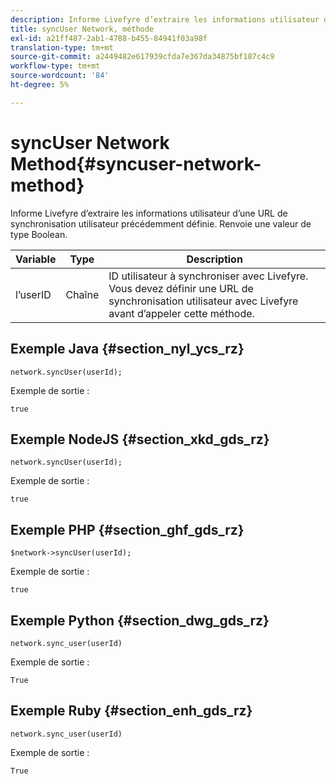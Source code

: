 ```yaml
---
description: Informe Livefyre d’extraire les informations utilisateur d’une URL de synchronisation utilisateur précédemment définie. Renvoie une valeur de type Boolean.
title: syncUser Network, méthode
exl-id: a21ff487-2ab1-4788-b455-84941f03a98f
translation-type: tm+mt
source-git-commit: a2449482e617939cfda7e367da34875bf187c4c9
workflow-type: tm+mt
source-wordcount: '84'
ht-degree: 5%

---
```


# syncUser Network Method{#syncuser-network-method}

Informe Livefyre d’extraire les informations utilisateur d’une URL de synchronisation utilisateur précédemment définie. Renvoie une valeur de type Boolean.

| Variable | Type | Description |
|--- |--- |--- |
| l’userID | Chaîne | ID utilisateur à synchroniser avec Livefyre. Vous devez définir une URL de synchronisation utilisateur avec Livefyre avant d’appeler cette méthode. |

## Exemple Java {#section_nyl_ycs_rz}

```
network.syncUser(userId); 
```

Exemple de sortie :

```
true
```

## Exemple NodeJS {#section_xkd_gds_rz}

```
network.syncUser(userId); 
```

Exemple de sortie :

```
true
```

## Exemple PHP {#section_ghf_gds_rz}

```
$network->syncUser(userId); 
```

Exemple de sortie :

```
true
```

## Exemple Python {#section_dwg_gds_rz}

```
network.sync_user(userId) 
```

Exemple de sortie :

```
True
```

## Exemple Ruby {#section_enh_gds_rz}

```
network.sync_user(userId) 
```

Exemple de sortie :

```
True
```
